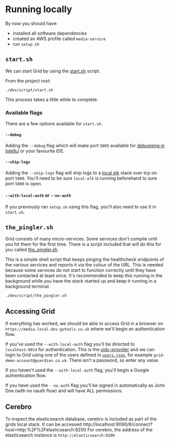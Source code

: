 # Running locally

By now you should have:
- installed all software dependencies
- created an AWS profile called `media-service`
- run `setup.sh`

## `start.sh`
We can start Grid by using the [start.sh](../../dev/script/start.sh) script.

From the project root:

```shell script
./dev/script/start.sh
```

This process takes a little while to complete.

### Available flags
There are a few options available for `start.sh`.

#### `--debug`
Adding the `--debug` flag which will make port `5005` available for [debugging in IntelliJ](https://www.jetbrains.com/help/idea/attaching-to-local-process.html)
or your favourite IDE.

#### `--ship-logs`
Adding the `--ship-logs` flag will ship logs to a [local elk](https://github.com/guardian/local-elk) stack over tcp on port `5000`.
You'll need to be sure `local-elk` is running beforehand to sure port `5000` is open.

#### `--with-local-auth` or `--no-auth`
If you previously ran `setup.sh` using this flag, you'll also need to use it in `start.sh`.

## `the_pingler.sh`
Grid consists of many micro-services. Some services don't compile until you hit them for the first time.
There is a script included that will do this for you called [the_pingler.sh](../../dev/script/the_pingler.sh).

This is a simple shell script that keeps pinging the healthcheck endpoints of the various
services and reports it via the colour of the URL.  This is needed because some services do
not start to function correctly until they have been contacted at least once.
It's recommended to keep this running in the background while you have the stack started up
and keep it running in a background terminal.

```shell script
./dev/script/the_pingler.sh
```

## Accessing Grid
If everything has worked, we should be able to access Grid in a browser on `https://media.local.dev-gutools.co.uk`
where we'll begin an authentication flow.

If you've used the `--with-local-auth` flag you'll be directed to `localhost:9014` for authentication.
This is the [oidc-provider](../../dev/oidc-provider) and we can login to Grid using one of the users defined in
[`users.json`](../../dev/config/users.json), for example `grid-demo-account@guardian.co.uk`. There isn't a password, so enter any value.

If you haven't used the `--with-local-auth` flag, you'll begin a Google authentication flow.

If you have used the `--no-auth` flag you'll be signed in automatically as John Doe (with no oauth flow) and will have ALL permissions.

## Cerebro

To inspect the elasticsearch database, cerebro is included as part of the grids local stack.
It can be accessed http://localhost:9090/#/connect?host=http:%2F%2Felasticsearch:9200
For cerebro, the address of the elasticsearch instance is `http://elasticsearch:9200`
